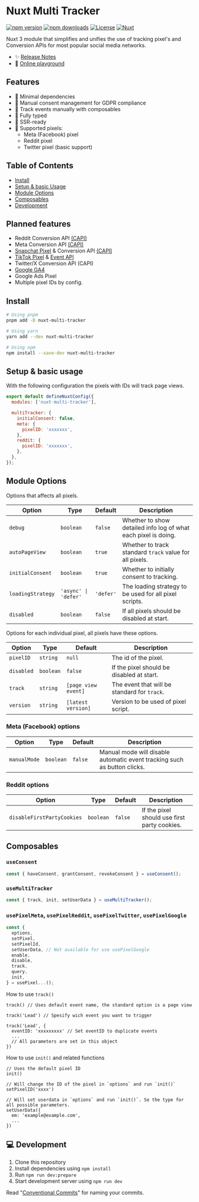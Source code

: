 # Nuxt Multi Tracker

[![npm version][npm-version-src]][npm-version-href]
[![npm downloads][npm-downloads-src]][npm-downloads-href]
[![License][license-src]][license-href]
[![Nuxt][nuxt-src]][nuxt-href]

Nuxt 3 module that simplifies and unifies the use of tracking pixel's and Conversion APIs for most popular social media networks.

- ✨ [Release Notes](/CHANGELOG.md)
- 🏀 [Online playground](https://stackblitz.com/https://github.com/niklasfjeldberg/nuxt-multi-tracker/tree/master/playground)
  <!-- - [📖 &nbsp;Documentation](https://example.com) -->

## Features

- 🔶 Minimal dependencies
- 🔶 Manual consent management for GDPR compliance
- 🔶 Track events manually with composables
- 🔶 Fully typed
- 🔶 SSR-ready
- 🔶 Supported pixels:
  - Meta (Facebook) pixel
  - Reddit pixel
  - Twitter pixel (basic support)

## Table of Contents

- [Install](#install)
- [Setup & basic Usage](#setup--basic-usage)
- [Module Options](#module-options)
- [Composables](#composables)
- [Development](#development)

## Planned features

- Reddit Conversion API [(CAPI)](https://ads-api.reddit.com/docs/v2/#tag/Conversions)
- Meta Conversion API [(CAPI)](https://developers.facebook.com/docs/marketing-api/conversions-api/)
- [Snapchat Pixel](https://businesshelp.snapchat.com/s/article/pixel-website-install?language=en_US) & Conversion API [(CAPI)](https://businesshelp.snapchat.com/s/article/integrating-marketing-api?language=en_US)
- [TikTok Pixel](https://ads.tiktok.com/help/article/get-started-pixel?lang=en) & [Event API](https://ads.tiktok.com/help/article/events-api?redirected=2)
- Twitter/X Conversion API (CAPI)
- [Google GA4](https://support.google.com/analytics/answer/9304153?hl=en)
- Google Ads Pixel
- Multiple pixel IDs by config.

## Install

```bash
# Using pnpm
pnpm add -D nuxt-multi-tracker

# Using yarn
yarn add --dev nuxt-multi-tracker

# Using npm
npm install --save-dev nuxt-multi-tracker
```

## Setup & basic usage

With the following configuration the pixels with IDs will track page views.

```js
export default defineNuxtConfig({
  modules: ['nuxt-multi-tracker'],

  multiTracker: {
    initialConsent: false,
    meta: {
      pixelID: 'xxxxxxx',
    },
    reddit: {
      pixelID: 'xxxxxxx',
    },
  },
});
```

## Module Options

Options that affects all pixels.

| Option            | Type                 | Default   | Description                                                    |
| ----------------- | -------------------- | --------- | -------------------------------------------------------------- |
| `debug`           | `boolean`            | `false`   | Whether to show detailed info log of what each pixel is doing. |
| `autoPageView`    | `boolean`            | `true`    | Whether to track standard `track` value for all pixels.        |
| `initialConsent`  | `boolean`            | `true`    | Whether to initially consent to tracking.                      |
| `loadingStrategy` | `'async' \| 'defer'` | `'defer'` | The loading strategy to be used for all pixel scripts.         |
| `disabled`        | `boolean`            | `false`   | If all pixels should be disabled at start.                     |

Options for each individual pixel, all pixels have these options.

| Option     | Type      | Default             | Description                                  |
| ---------- | --------- | ------------------- | -------------------------------------------- |
| `pixelID`  | `string`  | `null`              | The id of the pixel.                         |
| `disabled` | `boolean` | `false`             | If the pixel should be disabled at start.    |
| `track`    | `string`  | `[page view event]` | The event that will be standard for `track`. |
| `version`  | `string`  | `[latest version]`  | Version to be used of pixel script.          |

### Meta (Facebook) options

| Option       | Type      | Default | Description                                                              |
| ------------ | --------- | ------- | ------------------------------------------------------------------------ |
| `manualMode` | `boolean` | `false` | Manual mode will disable automatic event tracking such as button clicks. |

### Reddit options

| Option                     | Type      | Default | Description                                  |
| -------------------------- | --------- | ------- | -------------------------------------------- |
| `disableFirstPartyCookies` | `boolean` | `false` | If the pixel should use first party cookies. |

## Composables

### `useConsent`

```ts
const { haveConsent, grantConsent, revokeConsent } = useConsent();
```

### `useMultiTracker`

```ts
const { track, init, setUserData } = useMultiTracker();
```

### `usePixelMeta`, `usePixelReddit`, `usePixelTwitter`, `usePixelGoogle`

```ts
const {
  options,
  setPixel,
  setPixelId,
  setUserData, // Not available for use usePixelGoogle
  enable,
  disable,
  track,
  query,
  init,
} = usePixel...();
```

How to use `track()`

```
track() // Uses default event name, the standard option is a page view

track('Lead') // Spesify wich event you want to trigger

track('Lead', {
  eventID: 'xxxxxxxxx' // Set eventID to duplicate events
  ...
  // All parameters are set in this object
})

```

How to use `init()` and related functions

```
// Uses the default pixel ID
init()

// Will change the ID of the pixel in `options` and run `init()`
setPixelID('xxxx')

// Will set userdata in `options` and run `init()`. Se the type for all possible parameters.
setUserData({
  em: 'example@example.com',
  ...
})

```

## 💻 Development

1. Clone this repository
2. Install dependencies using `npm install`
3. Run `npm run dev:prepare`
4. Start development server using `npm run dev`

Read "[Conventional Commits](https://www.conventionalcommits.org/en/v1.0.0/#summary)" for naming your commits.

<!-- Badges -->

[npm-version-src]: https://img.shields.io/npm/v/nuxt-multi-tracker/latest.svg?style=flat&colorA=18181B&colorB=28CF8D
[npm-version-href]: https://npmjs.com/package/nuxt-multi-tracker
[npm-downloads-src]: https://img.shields.io/npm/dm/nuxt-multi-tracker.svg?style=flat&colorA=18181B&colorB=28CF8D
[npm-downloads-href]: https://npmjs.com/package/nuxt-multi-tracker
[license-src]: https://img.shields.io/npm/l/nuxt-multi-tracker.svg?style=flat&colorA=18181B&colorB=28CF8D
[license-href]: https://npmjs.com/package/nuxt-multi-tracker
[nuxt-src]: https://img.shields.io/badge/Nuxt-18181B?logo=nuxt.js
[nuxt-href]: https://nuxt.com
